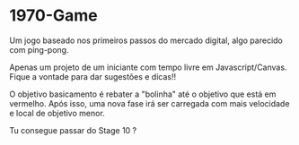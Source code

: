 # 1970-Game
Um jogo baseado nos primeiros passos do mercado digital, algo parecido com ping-pong.

Apenas um projeto de um iniciante com tempo livre em Javascript/Canvas. Fique a vontade para dar sugestões e dicas!!




O objetivo basicamento é rebater a "bolinha" até o objetivo que está em vermelho. Após isso, uma nova fase irá ser carregada
com mais velocidade e local de objetivo menor. 

Tu consegue passar do Stage 10 ?
